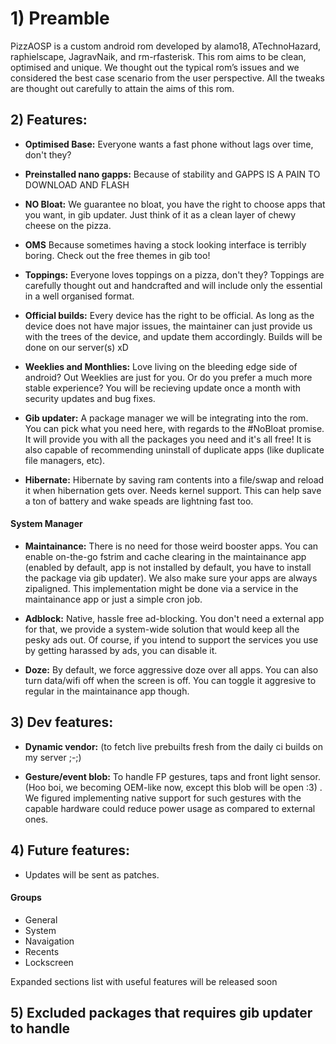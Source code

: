 # 1) Preamble

PizzAOSP is a custom android rom developed by alamo18, ATechnoHazard, raphielscape, JagravNaik, and rm-rfasterisk. This rom aims to be clean, optimised and unique. We thought out the typical rom’s issues and we considered the best case scenario from the user perspective. All the tweaks are thought out carefully to attain the aims of this rom.

## 2) Features:

- **Optimised Base:** 
    Everyone wants a fast phone without lags over time, don't they?
    
- **Preinstalled nano gapps:**
    Because of stability and GAPPS IS A PAIN TO DOWNLOAD AND FLASH
    
- **NO Bloat:**
    We guarantee no bloat, you have the right to choose apps that you want, in gib updater. Just think of it as a clean layer
    of chewy cheese on the pizza.
    
- **OMS**
    Because sometimes having a stock looking interface is terribly boring. Check out the free themes in gib too!
    
- **Toppings:**
    Everyone loves toppings on a pizza, don't they? Toppings are carefully thought out and handcrafted and will include only the             essential in a well organised format.
    
- **Official builds:**
    Every device has the right to be official. As long as the device does not have major issues, the maintainer can just
    provide us with the trees of the device, and update them accordingly. Builds will be done on our server(s) xD
    
- **Weeklies and Monthlies:**
    Love living on the bleeding edge side of android? Out Weeklies are just for you. Or do you prefer a much more stable 
    experience? You will be recieving update once a month with security updates and bug fixes.
    
- **Gib updater:**
    A package manager we will be integrating into the rom. You can pick what you need here, with regards to the #NoBloat                     promise. It will provide you with all the packages you need and it's all free! It is also capable of recommending uninstall of           duplicate apps (like duplicate file managers, etc).
    
- **Hibernate:**
    Hibernate by saving ram contents into a file/swap and reload it when hibernation gets over. Needs kernel support. This can help save     a ton of battery and wake speads are lightning fast too.
   
#### System Manager

- **Maintainance:**
    There is no need for those weird booster apps. You can enable on-the-go fstrim and cache clearing in the maintainance app (enabled       by default, app is not installed by default, you have to install the package via gib updater). We also make sure your apps are           always zipaligned. This implementation might be done via a service in the maintainance app or just a simple cron job.

- **Adblock:**
    Native, hassle free ad-blocking. You don't need a external app for that, we provide a system-wide solution that would keep all the       pesky ads out. Of course, if you intend to support the services you use by getting harassed by ads, you can disable it.
   
- **Doze:**
    By default, we force aggressive doze over all apps. You can also turn data/wifi off when the screen is off. You can toggle it           aggresive to regular in the maintainance app though.

## 3) Dev features:
- **Dynamic vendor:** (to fetch live prebuilts fresh from the daily ci builds on my server ;-;)

- **Gesture/event blob:** To handle FP gestures, taps and front light sensor. (Hoo boi, we becoming OEM-like now, except this blob will be open :3) . We figured implementing native support for such gestures with the capable hardware could reduce power usage as compared to external ones.

## 4) Future features:
- Updates will be sent as patches.

#### Groups
- General
- System
- Navaigation
- Recents
- Lockscreen

Expanded sections list with useful features will be released soon

## 5) Excluded packages that requires gib updater to handle
